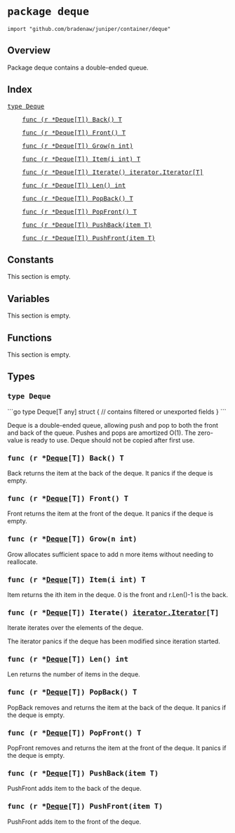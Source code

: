 # `package deque`

```
import "github.com/bradenaw/juniper/container/deque"
```

## Overview

Package deque contains a double-ended queue.


## Index

<samp><a href="#Deque">type Deque</a></samp>

<samp>&nbsp;&nbsp;&nbsp;&nbsp;<a href="#Back">func (r *Deque[T]) Back() T</a></samp>

<samp>&nbsp;&nbsp;&nbsp;&nbsp;<a href="#Front">func (r *Deque[T]) Front() T</a></samp>

<samp>&nbsp;&nbsp;&nbsp;&nbsp;<a href="#Grow">func (r *Deque[T]) Grow(n int)</a></samp>

<samp>&nbsp;&nbsp;&nbsp;&nbsp;<a href="#Item">func (r *Deque[T]) Item(i int) T</a></samp>

<samp>&nbsp;&nbsp;&nbsp;&nbsp;<a href="#Iterate">func (r *Deque[T]) Iterate() iterator.Iterator[T]</a></samp>

<samp>&nbsp;&nbsp;&nbsp;&nbsp;<a href="#Len">func (r *Deque[T]) Len() int</a></samp>

<samp>&nbsp;&nbsp;&nbsp;&nbsp;<a href="#PopBack">func (r *Deque[T]) PopBack() T</a></samp>

<samp>&nbsp;&nbsp;&nbsp;&nbsp;<a href="#PopFront">func (r *Deque[T]) PopFront() T</a></samp>

<samp>&nbsp;&nbsp;&nbsp;&nbsp;<a href="#PushBack">func (r *Deque[T]) PushBack(item T)</a></samp>

<samp>&nbsp;&nbsp;&nbsp;&nbsp;<a href="#PushFront">func (r *Deque[T]) PushFront(item T)</a></samp>


## Constants

This section is empty.

## Variables

This section is empty.

## Functions

This section is empty.
## Types

<h3><a id="Deque"></a><samp>type Deque</samp></h3>
```go
type Deque[T any] struct {
	// contains filtered or unexported fields
}
```

Deque is a double-ended queue, allowing push and pop to both the front and back of the queue.
Pushes and pops are amortized O(1). The zero-value is ready to use. Deque should not be copied
after first use.


<h3><a id="Back"></a><samp>func (r *<a href="#Deque">Deque</a>[T]) Back() T</samp></h3>

Back returns the item at the back of the deque. It panics if the deque is empty.


<h3><a id="Front"></a><samp>func (r *<a href="#Deque">Deque</a>[T]) Front() T</samp></h3>

Front returns the item at the front of the deque. It panics if the deque is empty.


<h3><a id="Grow"></a><samp>func (r *<a href="#Deque">Deque</a>[T]) Grow(n int)</samp></h3>

Grow allocates sufficient space to add n more items without needing to reallocate.


<h3><a id="Item"></a><samp>func (r *<a href="#Deque">Deque</a>[T]) Item(i int) T</samp></h3>

Item returns the ith item in the deque. 0 is the front and r.Len()-1 is the back.


<h3><a id="Iterate"></a><samp>func (r *<a href="#Deque">Deque</a>[T]) Iterate() <a href="../iterator.html#Iterator">iterator.Iterator</a>[T]</samp></h3>

Iterate iterates over the elements of the deque.

The iterator panics if the deque has been modified since iteration started.


<h3><a id="Len"></a><samp>func (r *<a href="#Deque">Deque</a>[T]) Len() int</samp></h3>

Len returns the number of items in the deque.


<h3><a id="PopBack"></a><samp>func (r *<a href="#Deque">Deque</a>[T]) PopBack() T</samp></h3>

PopBack removes and returns the item at the back of the deque. It panics if the deque is empty.


<h3><a id="PopFront"></a><samp>func (r *<a href="#Deque">Deque</a>[T]) PopFront() T</samp></h3>

PopFront removes and returns the item at the front of the deque. It panics if the deque is empty.


<h3><a id="PushBack"></a><samp>func (r *<a href="#Deque">Deque</a>[T]) PushBack(item T)</samp></h3>

PushFront adds item to the back of the deque.


<h3><a id="PushFront"></a><samp>func (r *<a href="#Deque">Deque</a>[T]) PushFront(item T)</samp></h3>

PushFront adds item to the front of the deque.


